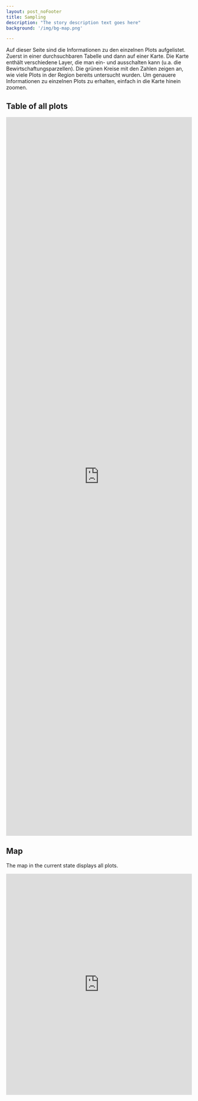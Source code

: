 ```yaml
---
layout: post_noFooter
title: Sampling
description: "The story description text goes here"
background: '/img/bg-map.png'

---
```


Auf dieser Seite sind die Informationen zu den einzelnen Plots aufgelistet. Zuerst in einer durchsuchbaren Tabelle und dann auf einer Karte. Die Karte enthält verschiedene Layer, die man ein- und ausschalten kann (u.a. die Bewirtschaftungsparzellen).
Die grünen Kreise mit den Zahlen zeigen an, wie viele Plots in der Region bereits untersucht wurden. Um genauere Informationen zu einzelnen Plots zu erhalten, einfach in die Karte hinein zoomen.

## Table of all plots
<iframe src="https://marco-barandun.github.io/graslandvielfalt/resources_website/2023-plot-table-andrea.html" 
height="50%" width="100%" style="border:0;" ></iframe>

## Map
The map in the current state displays all plots.

<iframe src="https://marco-barandun.github.io/graslandvielfalt/resources_website/2023-plot-map.html" height="600px" width="100%" style="border:none;"></iframe>
